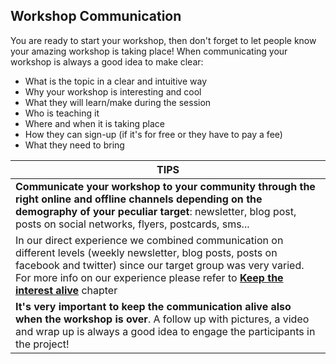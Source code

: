 ## Workshop Communication

You are ready to start your workshop, then don't forget to let people know your amazing workshop is taking place!
When communicating your workshop is always a good idea to make clear:

- What is the topic in a clear and intuitive way
- Why your workshop is interesting and cool
- What they will learn/make during the session
- Who is teaching it
- Where and when it is taking place
- How they can sign-up (if it's for free or they have to pay a fee)
- What they need to bring

|TIPS|
|-|
|**Communicate your workshop to your community through the right online and offline channels depending on the demography of your peculiar target**: newsletter, blog post, posts on social networks, flyers, postcards, sms...|
|In our direct experience we combined communication on different levels (weekly newsletter, blog posts, posts on facebook and twitter) since our target group was very varied. For more info on our experience please refer to [**Keep the interest alive**](keep_the_interest_alive.md) chapter|
|**It's very important to keep the communication alive also when the workshop is over**. A follow up with pictures, a video and wrap up is always a good idea to engage the participants in the project!|
